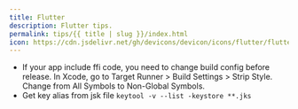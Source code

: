 ```yaml
---
title: Flutter
description: Flutter tips.
permalink: tips/{{ title | slug }}/index.html
icon: https://cdn.jsdelivr.net/gh/devicons/devicon/icons/flutter/flutter-plain.svg
---
```

* If your app include ffi code, you need to change build config before release. In Xcode, go to Target Runner > Build Settings > Strip Style. Change from All Symbols to Non-Global Symbols.
* Get key alias from jsk file `keytool -v --list -keystore **.jks`
    
